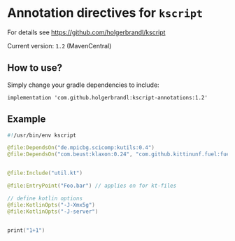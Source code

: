 # Annotation directives for `kscript`

For details see https://github.com/holgerbrandl/kscript

Current version: `1.2` (MavenCentral)

## How to use?

Simply change your gradle dependencies to include:

```
implementation 'com.github.holgerbrandl:kscript-annotations:1.2'
```

## Example

```kotlin
#!/usr/bin/env kscript

@file:DependsOn("de.mpicbg.scicomp:kutils:0.4")
@file:DependsOn("com.beust:klaxon:0.24", "com.github.kittinunf.fuel:fuel:1.3.1")


@file:Include("util.kt")

@file:EntryPoint("Foo.bar") // applies on for kt-files

// define kotlin options
@file:KotlinOpts("-J-Xmx5g")
@file:KotlinOpts("-J-server")


print("1+1")


```
